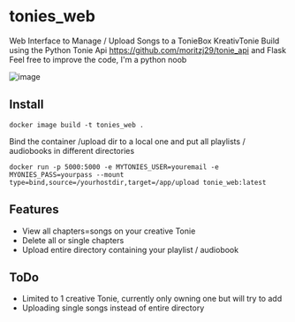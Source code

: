 # tonies_web
Web Interface to Manage / Upload Songs to a TonieBox KreativTonie
Build using the Python Tonie Api https://github.com/moritzj29/tonie_api and Flask
Feel free to improve the code, I'm a python noob 

![image](https://user-images.githubusercontent.com/18744493/165509616-dfc7199e-8aa6-4648-afb6-3a4e2bbf17fd.png)

## Install


    docker image build -t tonies_web .

Bind the container /upload dir to a local one and put all playlists / audiobooks in different directories
    
    docker run -p 5000:5000 -e MYTONIES_USER=youremail -e MYONIES_PASS=yourpass --mount type=bind,source=/yourhostdir,target=/app/upload tonie_web:latest

## Features


- View all chapters=songs on your creative Tonie
- Delete all or single chapters
- Upload entire directory containing your playlist / audiobook

## ToDo
- Limited to 1 creative Tonie, currently only owning one but will try to add
- Uploading single songs instead of entire directory
